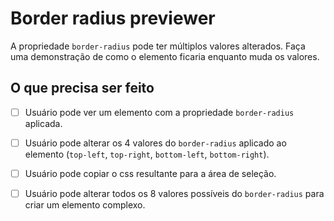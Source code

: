 # Border radius previewer
A propriedade ```border-radius``` pode ter múltiplos valores alterados. Faça uma demonstração de como o elemento ficaria enquanto muda os valores.

## O que precisa ser feito
- [ ] Usuário pode ver um elemento com a propriedade ```border-radius``` aplicada.
- [ ] Usuário pode alterar os 4 valores do ```border-radius``` aplicado ao elemento (```top-left```, ```top-right```, ```bottom-left```, ```bottom-right```).
- [ ] Usuário pode copiar o css resultante para a área de seleção.

- [ ] Usuário pode alterar todos os 8 valores possíveis do ```border-radius``` para criar um elemento complexo.